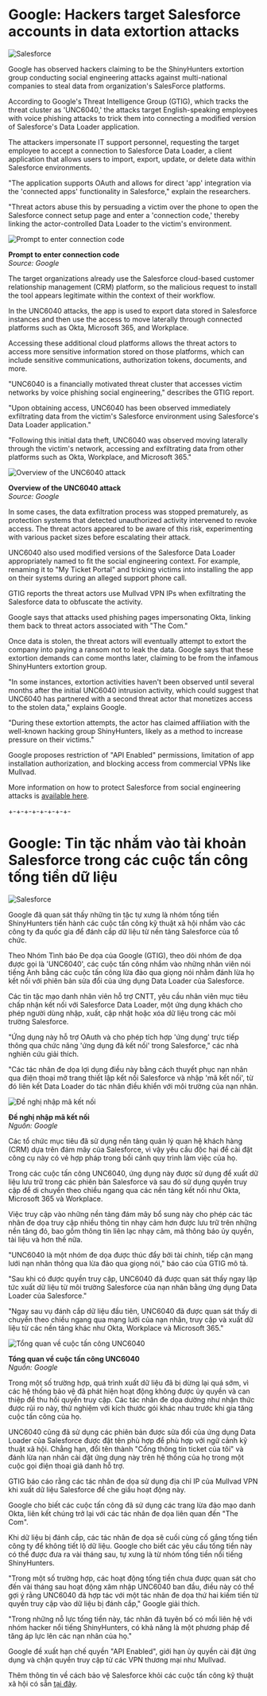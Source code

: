 # Google: Hackers target Salesforce accounts in data extortion attacks

![Salesforce](https://www.bleepstatic.com/content/hl-images/2023/07/07/salesforce.jpg)

Google has observed hackers claiming to be the ShinyHunters extortion group conducting social engineering attacks against multi-national companies to steal data from organization's SalesForce platforms.

According to Google's Threat Intelligence Group (GTIG), which tracks the threat cluster as 'UNC6040,' the attacks target English-speaking employees with voice phishing attacks to trick them into connecting a modified version of Salesforce's Data Loader application.

The attackers impersonate IT support personnel, requesting the target employee to accept a connection to Salesforce Data Loader, a client application that allows users to import, export, update, or delete data within Salesforce environments.

"The application supports OAuth and allows for direct 'app' integration via the 'connected apps' functionality in Salesforce," explain the researchers.

"Threat actors abuse this by persuading a victim over the phone to open the Salesforce connect setup page and enter a 'connection code,' thereby linking the actor-controlled Data Loader to the victim's environment.

![Prompt to enter connection code](https://www.bleepstatic.com/images/news/u/1220909/2025/June/prompt.jpg)

**Prompt to enter connection code**  
_Source: Google_

The target organizations already use the Salesforce cloud-based customer relationship management (CRM) platform, so the malicious request to install the tool appears legitimate within the context of their workflow.

In the UNC6040 attacks, the app is used to export data stored in Salesforce instances and then use the access to move laterally through connected platforms such as Okta, Microsoft 365, and Workplace.

Accessing these additional cloud platforms allows the threat actors to access more sensitive information stored on those platforms, which can include sensitive communications, authorization tokens, documents, and more.

"UNC6040 is a financially motivated threat cluster that accesses victim networks by voice phishing social engineering," describes the GTIG report.

"Upon obtaining access, UNC6040 has been observed immediately exfiltrating data from the victim's Salesforce environment using Salesforce's Data Loader application."

"Following this initial data theft, UNC6040 was observed moving laterally through the victim's network, accessing and exfiltrating data from other platforms such as Okta, Workplace, and Microsoft 365."

![Overview of the UNC6040 attack](https://www.bleepstatic.com/images/news/u/1220909/2025/June/attack-path.jpg)

**Overview of the UNC6040 attack**  
_Source: Google_

In some cases, the data exfiltration process was stopped prematurely, as protection systems that detected unauthorized activity intervened to revoke access. The threat actors appeared to be aware of this risk, experimenting with various packet sizes before escalating their attack.

UNC6040 also used modified versions of the Salesforce Data Loader appropriately named to fit the social engineering context. For example, renaming it to "My Ticket Portal" and tricking victims into installing the app on their systems during an alleged support phone call.

GTIG reports the threat actors use Mullvad VPN IPs when exfiltrating the Salesforce data to obfuscate the activity.

Google says that attacks used phishing pages impersonating Okta, linking them back to threat actors associated with "The Com."

Once data is stolen, the threat actors will eventually attempt to extort the company into paying a ransom not to leak the data. Google says that these extortion demands can come months later, claiming to be from the infamous ShinyHunters extortion group.

"In some instances, extortion activities haven't been observed until several months after the initial UNC6040 intrusion activity, which could suggest that UNC6040 has partnered with a second threat actor that monetizes access to the stolen data," explains Google.

"During these extortion attempts, the actor has claimed affiliation with the well-known hacking group ShinyHunters, likely as a method to increase pressure on their victims."

Google proposes restriction of "API Enabled" permissions, limitation of app installation authorization, and blocking access from commercial VPNs like Mullvad.

More information on how to protect Salesforce from social engineering attacks is [available here](https://www.salesforce.com/blog/protect-against-social-engineering/).

+-+-+-+-+-+-+-+-
# Google: Tin tặc nhắm vào tài khoản Salesforce trong các cuộc tấn công tống tiền dữ liệu

![Salesforce](https://www.bleepstatic.com/content/hl-images/2023/07/07/salesforce.jpg)

Google đã quan sát thấy những tin tặc tự xưng là nhóm tống tiền ShinyHunters tiến hành các cuộc tấn công kỹ thuật xã hội nhắm vào các công ty đa quốc gia để đánh cắp dữ liệu từ nền tảng Salesforce của tổ chức.

Theo Nhóm Tình báo Đe dọa của Google (GTIG), theo dõi nhóm đe dọa được gọi là 'UNC6040', các cuộc tấn công nhắm vào những nhân viên nói tiếng Anh bằng các cuộc tấn công lừa đảo qua giọng nói nhằm đánh lừa họ kết nối với phiên bản sửa đổi của ứng dụng Data Loader của Salesforce.

Các tin tặc mạo danh nhân viên hỗ trợ CNTT, yêu cầu nhân viên mục tiêu chấp nhận kết nối với Salesforce Data Loader, một ứng dụng khách cho phép người dùng nhập, xuất, cập nhật hoặc xóa dữ liệu trong các môi trường Salesforce.

"Ứng dụng này hỗ trợ OAuth và cho phép tích hợp 'ứng dụng' trực tiếp thông qua chức năng 'ứng dụng đã kết nối' trong Salesforce," các nhà nghiên cứu giải thích.

"Các tác nhân đe dọa lợi dụng điều này bằng cách thuyết phục nạn nhân qua điện thoại mở trang thiết lập kết nối Salesforce và nhập 'mã kết nối', từ đó liên kết Data Loader do tác nhân điều khiển với môi trường của nạn nhân.

![Đề nghị nhập mã kết nối](https://www.bleepstatic.com/images/news/u/1220909/2025/June/prompt.jpg)

**Đề nghị nhập mã kết nối**  
_Nguồn: Google_

Các tổ chức mục tiêu đã sử dụng nền tảng quản lý quan hệ khách hàng (CRM) dựa trên đám mây của Salesforce, vì vậy yêu cầu độc hại để cài đặt công cụ này có vẻ hợp pháp trong bối cảnh quy trình làm việc của họ.

Trong các cuộc tấn công UNC6040, ứng dụng này được sử dụng để xuất dữ liệu lưu trữ trong các phiên bản Salesforce và sau đó sử dụng quyền truy cập để di chuyển theo chiều ngang qua các nền tảng kết nối như Okta, Microsoft 365 và Workplace.

Việc truy cập vào những nền tảng đám mây bổ sung này cho phép các tác nhân đe dọa truy cập nhiều thông tin nhạy cảm hơn được lưu trữ trên những nền tảng đó, bao gồm thông tin liên lạc nhạy cảm, mã thông báo ủy quyền, tài liệu và hơn thế nữa.

"UNC6040 là một nhóm đe dọa được thúc đẩy bởi tài chính, tiếp cận mạng lưới nạn nhân thông qua lừa đảo qua giọng nói," báo cáo của GTIG mô tả.

"Sau khi có được quyền truy cập, UNC6040 đã được quan sát thấy ngay lập tức xuất dữ liệu từ môi trường Salesforce của nạn nhân bằng ứng dụng Data Loader của Salesforce."

"Ngay sau vụ đánh cắp dữ liệu đầu tiên, UNC6040 đã được quan sát thấy di chuyển theo chiều ngang qua mạng lưới của nạn nhân, truy cập và xuất dữ liệu từ các nền tảng khác như Okta, Workplace và Microsoft 365."

![Tổng quan về cuộc tấn công UNC6040](https://www.bleepstatic.com/images/news/u/1220909/2025/June/attack-path.jpg)

**Tổng quan về cuộc tấn công UNC6040**  
_Nguồn: Google_

Trong một số trường hợp, quá trình xuất dữ liệu đã bị dừng lại quá sớm, vì các hệ thống bảo vệ đã phát hiện hoạt động không được ủy quyền và can thiệp để thu hồi quyền truy cập. Các tác nhân đe dọa dường như nhận thức được rủi ro này, thử nghiệm với kích thước gói khác nhau trước khi gia tăng cuộc tấn công của họ.

UNC6040 cũng đã sử dụng các phiên bản được sửa đổi của ứng dụng Data Loader của Salesforce được đặt tên phù hợp để phù hợp với ngữ cảnh kỹ thuật xã hội. Chẳng hạn, đổi tên thành "Cổng thông tin ticket của tôi" và đánh lừa nạn nhân cài đặt ứng dụng này trên hệ thống của họ trong một cuộc gọi điện thoại giả danh hỗ trợ.

GTIG báo cáo rằng các tác nhân đe dọa sử dụng địa chỉ IP của Mullvad VPN khi xuất dữ liệu Salesforce để che giấu hoạt động này.

Google cho biết các cuộc tấn công đã sử dụng các trang lừa đảo mạo danh Okta, liên kết chúng trở lại với các tác nhân đe dọa liên quan đến "The Com".

Khi dữ liệu bị đánh cắp, các tác nhân đe dọa sẽ cuối cùng cố gắng tống tiền công ty để không tiết lộ dữ liệu. Google cho biết các yêu cầu tống tiền này có thể được đưa ra vài tháng sau, tự xưng là từ nhóm tống tiền nổi tiếng ShinyHunters.

"Trong một số trường hợp, các hoạt động tống tiền chưa được quan sát cho đến vài tháng sau hoạt động xâm nhập UNC6040 ban đầu, điều này có thể gợi ý rằng UNC6040 đã hợp tác với một tác nhân đe dọa thứ hai kiếm tiền từ quyền truy cập vào dữ liệu bị đánh cắp," Google giải thích.

"Trong những nỗ lực tống tiền này, tác nhân đã tuyên bố có mối liên hệ với nhóm hacker nổi tiếng ShinyHunters, có khả năng là một phương pháp để tăng áp lực lên các nạn nhân của họ."

Google đề xuất hạn chế quyền "API Enabled", giới hạn ủy quyền cài đặt ứng dụng và chặn quyền truy cập từ các VPN thương mại như Mullvad.

Thêm thông tin về cách bảo vệ Salesforce khỏi các cuộc tấn công kỹ thuật xã hội có sẵn [tại đây](https://www.salesforce.com/blog/protect-against-social-engineering/).